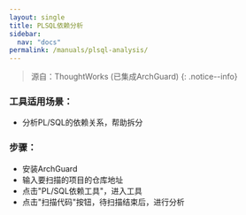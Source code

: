 ```yaml
---
layout: single
title: PLSQL依赖分析
sidebar:
  nav: "docs"
permalink: /manuals/plsql-analysis/
---
```


> 源自：ThoughtWorks (已集成ArchGuard)
{: .notice--info}

### 工具适用场景：

- 分析PL/SQL的依赖关系，帮助拆分

### 步骤：

- 安装ArchGuard
- 输入要扫描的项目的仓库地址
- 点击"PL/SQL依赖工具"，进入工具
- 点击"扫描代码"按钮，待扫描结束后，进行分析